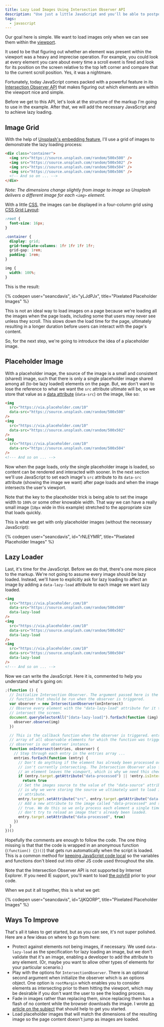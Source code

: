 ```yaml
---
title: Lazy Load Images Using Intersection Observer API
description: "Use just a little JavaScript and you'll be able to postpone loading images until they are available in the viewport."
tags:
  - javascript
---
```


Our goal here is simple. We want to load images only when we can see them within the [viewport](https://developer.mozilla.org/en-US/docs/Glossary/Viewport).

It used to be that figuring out whether an element was present within the viewport was a heavy and imprecise operation. For example, you could look at every element you care about every time a scroll event is fired and look for its position on the screen relative to the top left corner and compare that to the current scroll position. Yes, it was a nightmare.

Fortunately, today JavaScript comes packed with a powerful feature in its [Intersection Observer API](https://developer.mozilla.org/en-US/docs/Web/API/Intersection_Observer_API) that makes figuring out which elements are within the viewport nice and simple.

Before we get to this API, let's look at the structure of the markup I'm going to use in the example. After that, we will add the necessary JavaScript and to achieve lazy loading.

## Image Grid

With the help of [Unsplash's embedding feature](https://source.unsplash.com/), I'll use a grid of images to demonstrate the lazy loading process:

```html
<div class="container">
  <img src="https://source.unsplash.com/random/500x500" />
  <img src="https://source.unsplash.com/random/500x502" />
  <img src="https://source.unsplash.com/random/500x504" />
  <img src="https://source.unsplash.com/random/500x506" />
  <!-- And so on ... -->
</div>
```

_Note: The dimensions change slightly from image to image so Unsplash delivers a different image for each `<img>` element._

With a little [CSS](/wtf-is-css), the images can be displayed in a four-column grid using [CSS Grid Layout](https://developer.mozilla.org/en-US/docs/Web/CSS/CSS_Grid_Layout):

```css
:root {
  font-size: 16px;
}

.container {
  display: grid;
  grid-template-columns: 1fr 1fr 1fr 1fr;
  grid-gap: 1rem;
  padding: 1rem;
}

img {
  width: 100%;
}
```

This is the result:

{% codepen user="seancdavis", id="yLJdPJx", title="Pixelated Placeholder Images" %}

This is not an ideal way to load images on a page because we're loading all the images when the page loads, including some that users may never see unless they scroll. This slows down the load time for the page, ultimately resulting in a longer duration before users can interact with the page's content.

So, for the next step, we're going to introduce the idea of a placeholder image.

## Placeholder Image

With a placeholder image, the source of the image is a small and consistent (shared) image, such that there is only a single placeholder image shared among all (to-be lazy loaded) elements on the page. But, we don't want to lose the reference to what we want the `src` attribute ultimate will be, so we store that value as a [data attribute](https://developer.mozilla.org/en-US/docs/Learn/HTML/Howto/Use_data_attributes) (`data-src`) on the image, like so:

```html
<img
  src="https://via.placeholder.com/10"
  data-src="https://source.unsplash.com/random/500x500"
/>
<img
  src="https://via.placeholder.com/10"
  data-src="https://source.unsplash.com/random/500x502"
/>
<img
  src="https://via.placeholder.com/10"
  data-src="https://source.unsplash.com/random/500x504"
/>
<!--- And so on ... -->
```

Now when the page loads, only the single placeholder image is loaded, so content can be rendered and interacted with sooner. In the next section we'll use JavaScript to set each image's `src` attribute to its `data-src` attribute (showing the image we want) after page loads and when the image intersects the user's viewport.

Note that the key to the placeholder trick is being able to set the image width to `100%` or some other knowable width. That way we can have a really small image (`10px` wide in this example) stretched to the appropriate size that loads quickly.

This is what we get with only placeholder images (without the necessary JavaScript):

{% codepen user="seancdavis", id="rNLEYMR", title="Pixelated Placeholder Images" %}

## Lazy Loader

Last, it's time for the JavaScript. Before we do that, there's one more piece to the markup. We're not going to assume every image should be lazy loaded. Instead, we'll have to explicitly ask for lazy loading to affect an image by adding a `data-lazy-load` attribute to each image we want lazy loaded.

```html
<img
  src="https://via.placeholder.com/10"
  data-src="https://source.unsplash.com/random/500x500"
  data-lazy-load
/>
<img
  src="https://via.placeholder.com/10"
  data-src="https://source.unsplash.com/random/500x502"
  data-lazy-load
/>
<img
  src="https://via.placeholder.com/10"
  data-src="https://source.unsplash.com/random/500x504"
  data-lazy-load
/>
<!--- And so on ... -->
```

Now we can write the JavaScript. Here it is, commented to help you understand what's going on:

```js
;(function () {
  // Initialize Intersection Observer. The argument passed here is the callback
  // function that should be run when the observer is triggered.
  var observer = new IntersectionObserver(onIntersect)
  // Observe every element with the "data-lazy-load" attribute for it to
  // intersect the screen.
  document.querySelectorAll("[data-lazy-load]").forEach(function (img) {
    observer.observe(img)
  })

  // This is the callback function when the observer is triggered. entries is an
  // array of all observable elements for which the function was triggered, and
  // observer is our observer instance.
  function onIntersect(entries, observer) {
    // Step through each entry in the entries array ...
    entries.forEach(function (entry) {
      // Don't do anything if the element has already been processed or if it
      // isn't currently intersecting. The Intersection Observer also fires when
      // an element leaves the viewport, which is why we need this check.
      if (entry.target.getAttribute("data-processed") || !entry.isIntersecting)
        return true
      // Set the images source to the value of the "data-source" attribute. This
      // is why we were storing the source we ultimately want to load in a data
      // attribute.
      entry.target.setAttribute("src", entry.target.getAttribute("data-src"))
      // Add a new attribute to the image called "data-processed" and set it to
      // true. We do this so we only process each element a single time and we
      // don't try to reload an image that's already been loaded.
      entry.target.setAttribute("data-processed", true)
    })
  }
})()
```

Hopefully the comments are enough to follow the code. The one thing missing is that that the code is wrapped in an anonymous function (`(function() {})()`) that gets run automatically when the script is loaded. This is a common method for [keeping JavaScript code local](/two-ways-to-keep-javascript-local.html) so the variables and functions don't bleed out into other JS code used throughout the site.

Note that the Intersection Observer API is not supported by Internet Explorer. If you need IE support, you'll want to load [the polyfill](https://github.com/w3c/IntersectionObserver) prior to your code.

When we put it all together, this is what we get:

{% codepen user="seancdavis", id="JjKQORP", title="Pixelated Placeholder Images" %}

## Ways To Improve

That's all it takes to get started, but as you can see, it's not super polished. Here are a few ideas on where to go from here:

- Protect against elements not being images, if necessary. We used `data-lazy-load` as the specification for lazy loading an image, but we don't validate that it's an image, enabling a developer to add the attribute to any element. (Or, maybe you want to allow other types of elements for your particular scenario.)
- Play with the options for `IntersectionObserver`. There is an optional second argument when initialize the observer which is an options object. One option is `rootMargin` which enables you to consider elements as intersecting prior to them hitting the viewport, which may be desirable if you don't want the user to see the loading process.
- Fade in images rather than replacing them, since replacing them has a flash of no content while the browser downloads the image. I wrote [an article on the subject](/better-website-performance-pixelated-placeholder-images.html) that should help to get you started.
- Load placeholder images that will match the dimensions of the resulting image so the page content doesn't jump as images are loaded.
